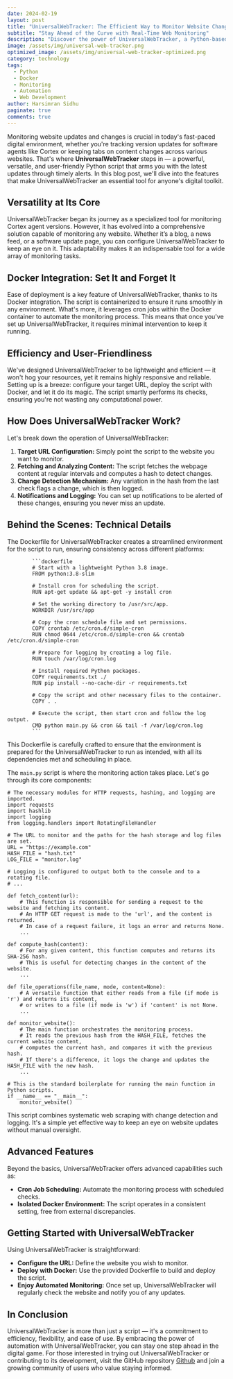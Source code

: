 ```yaml
---
date: 2024-02-19
layout: post
title: "UniversalWebTracker: The Efficient Way to Monitor Website Changes"
subtitle: "Stay Ahead of the Curve with Real-Time Web Monitoring"
description: "Discover the power of UniversalWebTracker, a Python-based script designed for effortless website monitoring. Whether you're tracking updates or changes, this tool keeps you informed with precision and ease."
image: /assets/img/universal-web-tracker.png
optimized_image: /assets/img/universal-web-tracker-optimized.png
category: technology
tags:
  - Python
  - Docker
  - Monitoring
  - Automation
  - Web Development
author: Harsimran Sidhu
paginate: true
comments: true
---
```


Monitoring website updates and changes is crucial in today's fast-paced digital environment, whether you're tracking version updates for software agents like Cortex or keeping tabs on content changes across various websites. That's where **UniversalWebTracker** steps in — a powerful, versatile, and user-friendly Python script that arms you with the latest updates through timely alerts. In this blog post, we'll dive into the features that make UniversalWebTracker an essential tool for anyone's digital toolkit.

## Versatility at Its Core

UniversalWebTracker began its journey as a specialized tool for monitoring Cortex agent versions. However, it has evolved into a comprehensive solution capable of monitoring any website. Whether it’s a blog, a news feed, or a software update page, you can configure UniversalWebTracker to keep an eye on it. This adaptability makes it an indispensable tool for a wide array of monitoring tasks.

## Docker Integration: Set It and Forget It

Ease of deployment is a key feature of UniversalWebTracker, thanks to its Docker integration. The script is containerized to ensure it runs smoothly in any environment. What's more, it leverages cron jobs within the Docker container to automate the monitoring process. This means that once you've set up UniversalWebTracker, it requires minimal intervention to keep it running.

## Efficiency and User-Friendliness

We've designed UniversalWebTracker to be lightweight and efficient — it won't hog your resources, yet it remains highly responsive and reliable. Setting up is a breeze: configure your target URL, deploy the script with Docker, and let it do its magic. The script smartly performs its checks, ensuring you're not wasting any computational power.

## How Does UniversalWebTracker Work?

Let's break down the operation of UniversalWebTracker:

1. **Target URL Configuration:** Simply point the script to the website you want to monitor.
2. **Fetching and Analyzing Content:** The script fetches the webpage content at regular intervals and computes a hash to detect changes.
3. **Change Detection Mechanism:** Any variation in the hash from the last check flags a change, which is then logged.
4. **Notifications and Logging:** You can set up notifications to be alerted of these changes, ensuring you never miss an update.

## Behind the Scenes: Technical Details

The Dockerfile for UniversalWebTracker creates a streamlined environment for the script to run, ensuring consistency across different platforms:
  
            ```dockerfile
            # Start with a lightweight Python 3.8 image.
            FROM python:3.8-slim
            
            # Install cron for scheduling the script.
            RUN apt-get update && apt-get -y install cron
            
            # Set the working directory to /usr/src/app.
            WORKDIR /usr/src/app
            
            # Copy the cron schedule file and set permissions.
            COPY crontab /etc/cron.d/simple-cron
            RUN chmod 0644 /etc/cron.d/simple-cron && crontab /etc/cron.d/simple-cron
            
            # Prepare for logging by creating a log file.
            RUN touch /var/log/cron.log
            
            # Install required Python packages.
            COPY requirements.txt ./
            RUN pip install --no-cache-dir -r requirements.txt
            
            # Copy the script and other necessary files to the container.
            COPY . .
            
            # Execute the script, then start cron and follow the log output.
            CMD python main.py && cron && tail -f /var/log/cron.log
            ```
            
This Dockerfile is carefully crafted to ensure that the environment is prepared for the UniversalWebTracker to run as intended, with all its dependencies met and scheduling in place.

The `main.py` script is where the monitoring action takes place. Let's go through its core components:

    # The necessary modules for HTTP requests, hashing, and logging are imported.
    import requests
    import hashlib
    import logging
    from logging.handlers import RotatingFileHandler
    
    # The URL to monitor and the paths for the hash storage and log files are set.
    URL = "https://example.com"
    HASH_FILE = "hash.txt"
    LOG_FILE = "monitor.log"
    
    # Logging is configured to output both to the console and to a rotating file.
    # ...
    
    def fetch_content(url):
        # This function is responsible for sending a request to the website and fetching its content.
        # An HTTP GET request is made to the 'url', and the content is returned.
        # In case of a request failure, it logs an error and returns None.
        ...
    
    def compute_hash(content):
        # For any given content, this function computes and returns its SHA-256 hash.
        # This is useful for detecting changes in the content of the website.
        ...
    
    def file_operations(file_name, mode, content=None):
        # A versatile function that either reads from a file (if mode is 'r') and returns its content,
        # or writes to a file (if mode is 'w') if 'content' is not None.
        ...
    
    def monitor_website():
        # The main function orchestrates the monitoring process.
        # It reads the previous hash from the HASH_FILE, fetches the current website content,
        # computes the current hash, and compares it with the previous hash.
        # If there's a difference, it logs the change and updates the HASH_FILE with the new hash.
        ...
    
    # This is the standard boilerplate for running the main function in Python scripts.
    if __name__ == "__main__":
        monitor_website()

This script combines systematic web scraping with change detection and logging. It's a simple yet effective way to keep an eye on website updates without manual oversight.

## Advanced Features

Beyond the basics, UniversalWebTracker offers advanced capabilities such as:

- **Cron Job Scheduling:** Automate the monitoring process with scheduled checks.
- **Isolated Docker Environment:** The script operates in a consistent setting, free from external discrepancies.

## Getting Started with UniversalWebTracker

Using UniversalWebTracker is straightforward:

- **Configure the URL:** Define the website you wish to monitor.
- **Deploy with Docker:** Use the provided Dockerfile to build and deploy the script.
- **Enjoy Automated Monitoring:** Once set up, UniversalWebTracker will regularly check the website and notify you of any updates.

## In Conclusion

UniversalWebTracker is more than just a script — it's a commitment to efficiency, flexibility, and ease of use. By embracing the power of automation with UniversalWebTracker, you can stay one step ahead in the digital game. For those interested in trying out UniversalWebTracker or contributing to its development, visit the GitHub repository [Github](https://github.com/PKHarsimran/UniversalWebTracker) and join a growing community of users who value staying informed.
